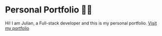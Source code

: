 # Personal Portfolio 🧑‍🚀

Hi! I am Julian, a Full-stack developer and this is my personal portfolio.
[Visit my portfolio](https://jcollinson.dev)
